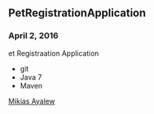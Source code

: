## PetRegistrationApplication

### April 2, 2016

et Registraation Application

* git 
* Java 7
* Maven

[Mikias Ayalew](http://sqasolution.com)
